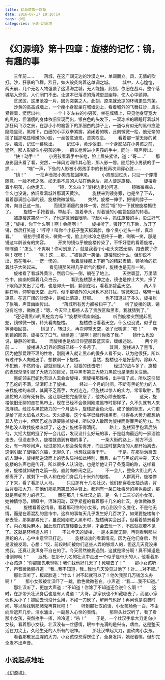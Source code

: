 ```yaml
---
title: 幻源境第十四章
date: 2016-07-17 10:10:14
tags: 小说
categories: 小说-幻源境
---
```

《幻源境》第十四章：旋楼的记忆：镜，有趣的事
===
<!-- more -->
　　三年前……
　　落城，在这广阔无边的沙漠之中，单调而立。风，无情的吹打。沙，狂暴的飞舞。烈日，如火般炙烤着这单调之城。
　　城中，人心惶惶，两天前，几个无名人物强袭了这漠海之城，无人能挡，此刻，依旧在战斗。整个落城陷入恐慌，人们闭门不出，让这本已落漠的落城更显幽静，使人心中颤抑。
　　贫民区，这里沧凉一片，因为突袭之人，此刻，原来就沧凉的环境更显荒芜。
　　沙黄的高高城墙上，一个瘦小身影坐在城墙边上，看着城外的飞舞狂沙，眉头紧锁着，愣愣出神。
　　一个十岁左右的小男孩，坐在城墙上，只见他身穿宽大的黑袍，但消瘦的身体依旧显现而出，银白色的头发下，一双冰冷的眼瞳盯着城外那狂风飞沙之景，在那小小的脑袋下的那细白的脖子上，一道似有似无的黑带痕迹隐隐显现，黑袍下，白细的小手双拳紧握，紧闭着的嘴，此刻微微一松，他无奈的摇了摇那略显稚嫩的小脸，一丝苦意涌现，苦笑叹息。
　　看着那一望无际的黄沙，脑海，记忆一幕映出。
　　记忆中，黄沙依旧，一个身影站在小男孩之前，猛然，那人影抓住小男孩的手，一把长枪传进小男孩的手中，同时一喝声传出。
　　“快！动手！”
　　小男孩看着手中长枪，脸上眉头紧锁，道：“哥……”
　　那身影回头看了看，突然，一阵风刃洞传其心脏，那人影一愣，随后把小男孩的手一抓……
　　“嗤”一声，下坠的人影被小男孩手中的长枪再次洞穿心脏……
　　“镜！”
　　一把声音把小男孩拉回神来。
　　小男孩回过头，只见一个穿搭随意，一脸不修之感，如无事不屑的人站在他身后，那人便是旋楼。
　　旋楼看着小男孩，向他走去。
　　“镜，怎么拉？”旋楼边走边问道。
　　镜微微摇头，什么也没说，依旧看着城外那满天黄沙。
　　旋楼来到镜身旁，也是坐了下去，看着那满脸心事的镜，旋楼微微皱眉。
　　突然，旋楼一伸手，把镜的脖子一挎，向自己这一拉。
　　而镜那消瘦的身体一愣，然后“嗖”的一下就被旋楼抓住了。
　　旋楼一手挎着镜，举起手，握着拳头，对着镜的小脑袋狠狠的转着。
　　被旋楼这突然一下，孑也是微闭着眼睛，举起小手，抓住旋楼的手，没生好气道：“旋楼，你干什么啊！啊！会痛啊！”
　　旋楼听了，狠转了几下后，放开了镜，然后打笑道：“哼哼！叫你个小孩子整天板着脸，像个臭小老头一样，真难看。”
　　镜抬手摸着头，微微一愣，脸上的冰冷之感终于一散，咧嘴一笑，那是镜这年龄该有的笑容。
　　开笑的镜似乎被旋楼传染了，不怀好意的看着旋楼，嘿嘿道：“怎么！不爽啊！你可别忘了，就是我着个小老头突然无聊，跑去救了你啊！嘿嘿！”
　　“呃！这……那……”被镜这一笑话，旋楼想说什么，但却说不出，憋在嘴中，一愣一愣的。
　　看着旋楼那上下翻飞的精彩表情，镜哈哈的捂着肚子大笑起来。
　　看见镜那笑得几乎断气的模样，旋楼也是无奈一笑。
　　旋楼看了看城外黄沙，然后仰头一倒，躺在了地上。
　　天空碧蓝，万里晴空中，幽幽的飘着几朵白云，
　　看到旋楼那出神之态，镜也是停止大笑，擦了下眼角那笑出了泪珠，也是仰头一倒，躺倒在地，看着那碧蓝天空。
　　两人平躺在地，仰望着天空，此时，似乎那城外的大风也不忍打扰，微微吹过，略带一丝凉意，在这广阔的沙漠中，是如此清凉，舒服。
　　也不知道过了多久，旋楼张了张嘴，声音幽幽传出。
　　“落城所有势力都被扫平了。”
　　听了旋楼的话，镜没有吃惊，微微道：“嗯，今天早上那些人去了贵族区和黑市，我就猜到了。”
　　“还记得黑市的黑蛇势力吗？”旋楼继续幽幽道。
　　听到旋楼突然提起黑蛇，镜微微一愣，转头看向旋楼。
　　旋楼依旧看着天空，什么也没说，似乎在等待着回答。
　　镜见了，转过头，再次仰望天空，张了张嘴道：“嗯！”
　　听到镜的回答，旋楼叹了口气，继续道：“是啊！那时你救了我。”
　　镜什么也没说，静静的听着。
　　而旋楼也是依旧仰望那碧蓝天空，缓缓述说。
　　两个月前……
　　旋楼进入幻界的落城已经一个多月了。
　　其间，旋楼进入了黑市，因为他那爱理不理的性格，刚刚进入就让黑市的很多人看不爽，认为他很狂。所以有过许多人向他出手，想教训一下旋楼。
　　当然，旋楼也不是好惹的，除非人不犯他，不然的话，那就别怪人了，狠狠的还击吧！
　　经过的战斗多了，旋楼的表现渐渐引起了大势力的目光，其中黑市第三大势力黑蛇也是渐渐关注他。
　　黑蛇领主巴蛇也有派人去会会旋楼，但旋楼那性格，出手狠了点，所以这引起了巴蛇的不满，渐渐盯上了旋楼。
　　经过一个月的时间，不断有黑蛇势力的人来找旋楼的麻烦，其间不乏高手，大战连连，但旋楼以惊人的实力，常常取胜，而黑蛇的人则有死有伤。这让那巴蛇完全愤怒了，他决心除去旋楼。
　　这天，旋楼依旧无聊的走在黑市上，现在已经不会像刚刚进黑市时那样了，久不久就有人来找麻烦。经过与黑蛇势力的一个月战斗，旋楼那金色火焰，成了他的标志，人们更是给了那火焰名以天火。天火旋楼，这个名字已经传播黑市，引得各大势力都想纳其入势力中，但因巴蛇放话要除掉旋楼，所以没人敢因为旋楼而得罪黑蛇势力。当然也没人敢找旋楼麻烦了，这也让旋楼乐得清闲。
　　路上，旋楼双手抱着后脑勺，大摇大摆的逛了好一会儿后，发现没什么好玩的事，于是就向最近的一家酒馆走去。但没走多久，旋楼就遇到有趣的事了。
　　一条大街的路上，前方不远处，有一阵吵闹声，经过那的人都会匆匆离开，而且这时整条街的人都开始离去。这倒引起了旋楼的兴趣，无聊久了，也想找些事干干。
　　于是，在那匆匆离去的人潮中，旋楼那逆流而上的势头显得如此特别，而且，由于与黑蛇的冲突，天火旋楼的名声也是传开，所以很多人认识他，也是给他让开了条宽阔的路，这样看来，旋楼就如破竹之箭一般，直射向吵闹之区。
　　不一会儿，整条大街上的人都离开了，就剩下一队人和在他们身后几十米外的旋楼。
　　人群离开，旋楼停了下来，看了看那队人马。
　　只见那有十几名壮汉，他们都穿着无袖劲装，背后背着把大刀，在他们那肌肉突显的手臂上，都刺有一条口吐毒牙的黑色毒蛇，那就是黑蛇势力的标志。
　　而在那几十名壮汉之前，是一名十二三岁的小女孩，她神情惊恐，眼眶中，泪珠闪动，双手紧握的看着那十几名的壮汉，身体微微发抖。
　　旋楼看着这情景，看着那可怜的小女孩，内心到没什么变化，不是他无情，而是在着混乱的黑市中，这样的事每天几乎发生好几百次了，如果要旋楼每个都去管，那累都累死了，虽说刚刚进入黑市时，旋楼确实会出手，但看着情景看多了，内心难免麻木，因此现在的旋楼要么无聊，才会去玩一下，不然就视若不见了。这就是环境造人吧！
　　不过今天的旋楼，一是本来就无聊，再则看到那些黑蛇的人，心中主意早已打定。
　　旋楼淡淡的看着情况，因为在他们身后，到是没被发现，心想：“哎，前段时间被你们这些人弄的够烦人的，但这几天竟没来找我，还真让我浑身不自在的了。今天居然被我遇到，这就是缘分啊！真不知道是谁倒霉啊！”
　　远处，在那十几名的壮汉中走出一个似乎是带头的人，他看着那小女孩道：“你那赌鬼老爸呢！我们找他好几天了！死哪去了！”
　　那小女孩听了，声音微微颤抖道：“我…我不知道，我…我也几天没见过他了！对……对不起。”
　　那壮汉听了，板起脸道：“什么！对不起就可以了！他欠我那几万钱怎么办啊！”
　　那小女孩被壮汉吓了一跳，脸色微微苍白，小声道：“我……我不知道。”
　　那壮汉听了，更加大声道：“不知道！你除了不知道还会说什么啊！”
　　这时，在那带头壮汉身后也是有人说道：“大哥，那家伙也不知藏哪去了，而这小家伙也太小了！抓回去也没什么用，不如一刀砍了，解解气也好！再问也是浪费时间，等以后找到那赌鬼再算帐吧！”
　　听到那壮汉的话，小女孩脸色一白，不由向后退开几步。泪水涌出，一副惹人心怜的表情。
　　那带头壮汉听了，看了看那小女孩，突然抬手一挥，冷冷道：“杀！”
　　于是，一个壮汉手拿大刀走向小女孩，看着那小女孩，壮汉没有一丝感情，眼神中充满的是兴奋，嗜血。这是整天活在刀尖上，久经生死的人所有的眼神。
　　那壮汉举起大刀，直砍向小女孩。
　　看着那散发血腥的大刀，小女孩惊恐得愣住了，全身发抖，她张着嘴，但却完全发不出声音。

小说起点地址
---
[《幻源境》](http://www.qidian.com/Book/3538055.aspx)